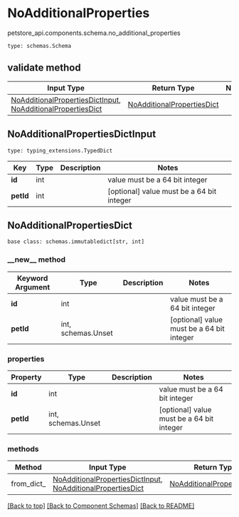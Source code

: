 # NoAdditionalProperties
petstore_api.components.schema.no_additional_properties
```
type: schemas.Schema
```

## validate method
Input Type | Return Type | Notes
------------ | ------------- | -------------
[NoAdditionalPropertiesDictInput](#noadditionalpropertiesdictinput), [NoAdditionalPropertiesDict](#noadditionalpropertiesdict) | [NoAdditionalPropertiesDict](#noadditionalpropertiesdict) |

## NoAdditionalPropertiesDictInput
```
type: typing_extensions.TypedDict
```
Key | Type |  Description | Notes
------------ | ------------- | ------------- | -------------
**id** | int |  | value must be a 64 bit integer
**petId** | int |  | [optional] value must be a 64 bit integer

## NoAdditionalPropertiesDict
```
base class: schemas.immutabledict[str, int]

```
### &lowbar;&lowbar;new&lowbar;&lowbar; method
Keyword Argument | Type | Description | Notes
---------------- | ---- | ----------- | -----
**id** | int |  | value must be a 64 bit integer
**petId** | int, schemas.Unset |  | [optional] value must be a 64 bit integer

### properties
Property | Type | Description | Notes
-------- | ---- | ----------- | -----
**id** | int |  | value must be a 64 bit integer
**petId** | int, schemas.Unset |  | [optional] value must be a 64 bit integer

### methods
Method | Input Type | Return Type | Notes
------ | ---------- | ----------- | ------
from_dict_ | [NoAdditionalPropertiesDictInput](#noadditionalpropertiesdictinput), [NoAdditionalPropertiesDict](#noadditionalpropertiesdict) | [NoAdditionalPropertiesDict](#noadditionalpropertiesdict) | a constructor

[[Back to top]](#top) [[Back to Component Schemas]](../../../README.md#Component-Schemas) [[Back to README]](../../../README.md)
